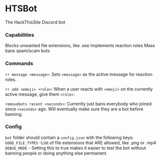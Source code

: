 # HTSBot
The HackThisSite Discord bot

### Capabilities
Blocks unwanted file extensions, like .exe
Implements reaction roles
Mass bans spam/scam bots

### Commands
`rr message <message>`: Sets `<message>` as the active message for reaction roles.

`rr add <emoji> <role>`: When a user reacts with `<emoji>` on the currently active message, give them `<role>`.

`removebots recent <seconds>`: Currently just bans everybody who joined since `<seconds>` ago. Will eventually make sure they are a bot before banning.

### Config
`bot` folder should contain a `config.json` with the following keys:
`GOOD_FILE_TYPES` -List of file extensions that ARE allowed, like .png or .mp4
`DEBUG_MODE` - Setting this to true makes it easier to test the bot without banning people or doing anything else permanent.